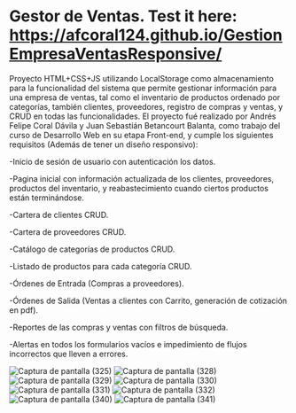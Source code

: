 # Gestor de Ventas. Test it here: https://afcoral124.github.io/GestionEmpresaVentasResponsive/
Proyecto HTML+CSS+JS utilizando LocalStorage como almacenamiento para la funcionalidad del sistema que permite gestionar información para una empresa de ventas, tal como el inventario de productos ordenado por categorías, también clientes, proveedores, registro de compras y ventas, y CRUD en todas las funcionalidades.
El proyecto fué realizado por Andrés Felipe Coral Dávila y Juan Sebastián Betancourt Balanta, como trabajo del curso de Desarrollo Web en su etapa Front-end, y cumple los siguientes requisitos (Además de tener un diseño responsivo):

-Inicio de sesión de usuario con autenticación los datos.

-Pagina inicial con información actualizada de los clientes, proveedores, productos del inventario, y reabastecimiento cuando ciertos productos están terminándose.

-Cartera de clientes CRUD.

-Cartera de proveedores CRUD.

-Catálogo de categorías de productos CRUD.

-Listado de productos para cada categoría CRUD.

-Órdenes de Entrada (Compras a proveedores).

-Órdenes de Salida (Ventas a clientes con Carrito, generación de cotización en pdf).

-Reportes de las compras y ventas con filtros de búsqueda.

-Alertas en todos los formularios vacíos e impedimiento de flujos incorrectos que lleven a errores.

![Captura de pantalla (325)](https://user-images.githubusercontent.com/80283644/138577011-c38e8820-c4ad-4325-8d86-3db232970510.png)
![Captura de pantalla (328)](https://user-images.githubusercontent.com/80283644/138577012-c7152f2f-4e87-4e5b-a818-6828164e35b6.png)
![Captura de pantalla (329)](https://user-images.githubusercontent.com/80283644/138577013-8b068657-3ed3-47be-b06a-a2fd48447c63.png)
![Captura de pantalla (330)](https://user-images.githubusercontent.com/80283644/138577014-8868d72f-35ac-44c7-93c9-68deb37eedab.png)
![Captura de pantalla (331)](https://user-images.githubusercontent.com/80283644/138577015-4f547722-8c71-411d-a407-aaa7ba469674.png)
![Captura de pantalla (332)](https://user-images.githubusercontent.com/80283644/138577016-5fe2d0b3-03fa-4d06-9671-5fe9bccdcc43.png)
![Captura de pantalla (340)](https://user-images.githubusercontent.com/80283644/138578657-ed037b7a-bf31-44dd-8412-82d09c30ad0a.png)
![Captura de pantalla (341)](https://user-images.githubusercontent.com/80283644/138578658-aba73154-ce00-4715-a2fd-4bdb32c768ce.png)

